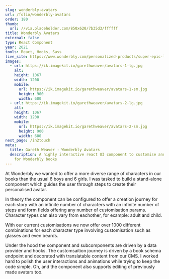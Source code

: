 ```yaml
---
slug: wonderbly-avatars
url: /folio/wonderbly-avatars
order: 180
thumb:
  url: //via.placeholder.com/850x620/7b35d3/ffffff
title: Wonderbly Avatars
external: false
type: React Component
year: 2021
tools: React, Hooks, Sass
live_site: https://www.wonderbly.com/personalized-products/super-epic-love-quest-book
images:
  - url: https://ik.imagekit.io/garethweaver/avatars-1-lg.jpg
    alt:
    height: 1067
    width: 1200
    mobile:
      url: https://ik.imagekit.io/garethweaver/avatars-1-sm.jpg
      height: 900
      width: 600
  - url: https://ik.imagekit.io/garethweaver/avatars-2-lg.jpg
    alt:
    height: 1067
    width: 1200
    mobile:
      url: https://ik.imagekit.io/garethweaver/avatars-2-sm.jpg
      height: 900
      width: 600
next_page: /in2touch
meta:
  title: Gareth Weaver - Wonderbly Avatars
  description: A highly interactive react UI component to customise and create more unique avatars
    for Wonderbly books
---
```

At Wonderbly we wanted to offer a more diverse range of characters in our books
than the usual 6 boys and 6 girls. I was tasked to build a stand-alone component
which guides the user through steps to create their personalised avatar.

In theory the component can be configured to offer a creation journey for each
story with an infinite number of characters with an infinite number of steps and
form fields offering any number of customisation params. Character types can
also vary from eachother, for example: adult and child.

With our current customisations we now offer over 1000 different combinations
for each character type involving customisation such as glasses and even beards.

Under the hood the component and subcomponents are driven by a data provider and
hooks. The customsaition journey is driven by a book schema endpoint and
decorated with translatable content from our CMS. I worked hard to polish the
user interactions and animations while trying to keep the code simple. Oh, and
the component also supports editing of previously made avatars too.

